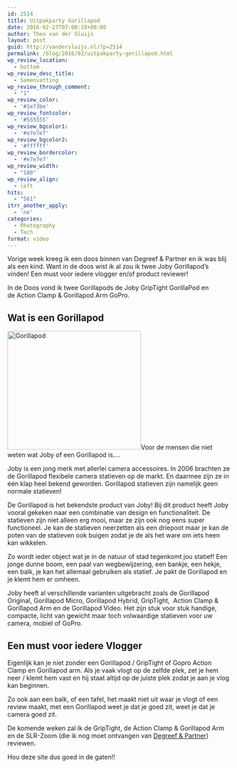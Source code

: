 ```yaml
---
id: 2514
title: Uitpakparty Gorillapod
date: 2016-02-27T07:00:19+00:00
author: Theo van der Sluijs
layout: post
guid: http://vandersluijs.nl/?p=2514
permalink: /blog/2016/02/uitpakparty-gorillapod.html
wp_review_location:
  - bottom
wp_review_desc_title:
  - Samenvatting
wp_review_through_comment:
  - "1"
wp_review_color:
  - '#1e73be'
wp_review_fontcolor:
  - '#555555'
wp_review_bgcolor1:
  - '#e7e7e7'
wp_review_bgcolor2:
  - '#ffffff'
wp_review_bordercolor:
  - '#e7e7e7'
wp_review_width:
  - "100"
wp_review_align:
  - left
hits:
  - "561"
itrr_another_apply:
  - 'no'
categories:
  - Photography
  - Tech
format: video
---
```

Vorige week kreeg ik een doos binnen van Degreef & Partner en ik was blij als een kind. Want in de doos wist ik al zou ik twee Joby Gorillapod&#8217;s vinden! Een must voor iedere vlogger en/of product reviewer!<!--more-->



In de Doos vond ik twee Gorillapods de Joby GripTight GorillaPod en de Action Clamp & Gorillapod Arm GoPro.

## Wat is een Gorillapod

<img class="alignleft size-medium wp-image-2515" src="https://vandersluijs.nl/wp-content/uploads/2016/02/containerStatieven-300x267.jpg" alt="Gorillapod" width="300" height="267" srcset="https://vandersluijs.nl/wp-content/uploads/2016/02/containerStatieven-300x267.jpg 300w, https://vandersluijs.nl/wp-content/uploads/2016/02/containerStatieven.jpg 450w" sizes="(max-width: 300px) 100vw, 300px" />Voor de mensen die niet weten wat Joby of een Gorillapod is&#8230;.

Joby is een jong merk met allerlei camera accessoires. In 2006 brachten ze de Gorillapod flexibele camera statieven op de markt. En daarmee zijn ze in één klap heel bekend geworden. Gorillapod statieven zijn namelijk geen normale statieven!

De Gorillapod is het bekendste product van Joby! Bij dit product heeft Joby vooral gekeken naar een combinatie van design en functionaliteit. De statieven zijn niet alleen erg mooi, maar ze zijn ook nog eens super functioneel. Je kan de statieven neerzetten als een driepoot maar je kan de poten van de statieven ook buigen zodat je de als het ware om iets heen kan wikkelen.

Zo wordt ieder object wat je in de natuur of stad tegenkomt jou statief! Een jonge dunne boom, een paal van wegbewijzering, een bankje, een hekje, een balk, je kan het allemaal gebruiken als statief. Je pakt de Gorillapod en je klemt hem er omheen.

Joby heeft al verschillende varianten uitgebracht zoals de Gorillapod Original, Gorillapod Micro, Gorillapod Hybrid, GripTight,  Action Clamp & Gorillapod Arm en de Gorillapod Video. Het zijn stuk voor stuk handige, compacte, licht van gewicht maar toch volwaardige statieven voor uw camera, mobiel of GoPro.

## Een must voor iedere Vlogger

Eigenlijk kan je niet zonder een Gorillapod / GripTight of Gopro Action Clamp en Gorillapod arm. Als je vaak vlogt op de zelfde plek, zet je hem neer / klemt hem vast en hij staat altijd op de juiste plek zodat je aan je vlog kan beginnen.

Zo ook aan een balk, of een tafel, het maakt niet uit waar je vlogt of een review maakt, met een Gorillapod weet je dat je goed zit, weet je dat je camera goed zit.

De komende weken zal ik de GripTight, de Action Clamp & Gorillapod Arm en de SLR-Zoom (die ik nog moet ontvangen van <a href="http://www.gorillapod.nl/" target="_blank">Degreef & Partner</a>) reviewen.

Hou deze site dus goed in de gaten!!